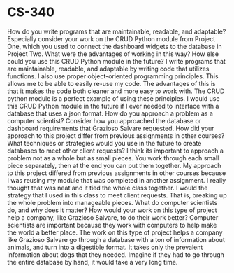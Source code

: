 # CS-340
How do you write programs that are maintainable, readable, and adaptable? Especially consider your work on the CRUD Python module from Project One, which you used to connect the dashboard widgets to the database in Project Two. What were the advantages of working in this way? How else could you use this CRUD Python module in the future?
I write programs that are maintainable, readable, and adaptable by writing code that utilizes functions. I also use proper object-oriented programming principles. This allows me to be able to easily re-use my code. The advantages of this is that it makes the code both cleaner and more easy to work with. The CRUD python module is a perfect example of using these principles. I would use this CRUD Python module in the future if I ever needed to interface with a database that uses a json format.
How do you approach a problem as a computer scientist? Consider how you approached the database or dashboard requirements that Grazioso Salvare requested. How did your approach to this project differ from previous assignments in other courses? What techniques or strategies would you use in the future to create databases to meet other client requests?
I think its important to approach a problem not as a whole but as small pieces. You work through each small piece separately, then at the end you can put them together. My approach to this project differed from previous assignments in other courses because I was reusing my module that was completed in another assignment. I really thought that was neat and it tied the whole class together. I would the strategy that I used in this class to meet client requests. That is, breaking up the whole problem into manageable pieces.
What do computer scientists do, and why does it matter? How would your work on this type of project help a company, like Grazioso Salvare, to do their work better?
Computer scientists are important because they work with computers to help make the world a better place. The work on this type of project helps a company like Grazioso Salvare go through a database with a ton of information about animals, and turn into a digestible format. It takes only the prevalent information about dogs that they needed. Imagine if they had to go through the entire database by hand, it would take a very long time.
